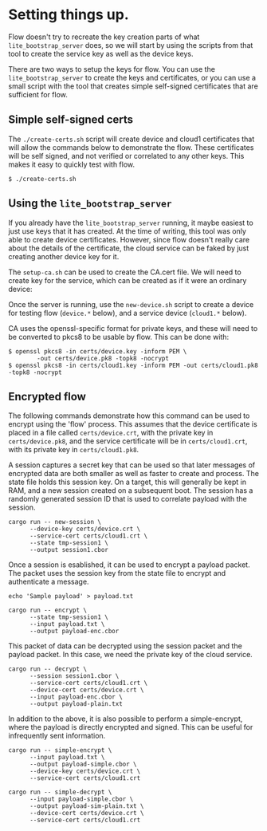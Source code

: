 # Setting things up.

Flow doesn't try to recreate the key creation parts of what
`lite_bootstrap_server` does, so we will start by using the scripts from that
tool to create the service key as well as the device keys.

There are two ways to setup the keys for flow. You can use the
`lite_bootstrap_server` to create the keys and certificates, or you can use a
small script with the tool that creates simple self-signed certificates that are
sufficient for flow.

## Simple self-signed certs

The `./create-certs.sh` script will create device and cloud1 certificates that
will allow the commands below to demonstrate the flow. These certificates will
be self signed, and not verified or correlated to any other keys. This makes it
easy to quickly test with flow.

```
$ ./create-certs.sh
```

## Using the `lite_bootstrap_server`

If you already have the `lite_bootstrap_server` running, it maybe easiest to
just use keys that it has created. At the time of writing, this tool was only
able to create device certificates. However, since flow doesn't really care
about the details of the certificate, the cloud service can be faked by just
creating another device key for it.

The `setup-ca.sh` can be used to create the CA.cert file.  We will
need to create key for the service, which can be created as if it were
an ordinary device:

Once the server is running, use the `new-device.sh` script to create a device
for testing flow (`device.*` below), and a service device (`cloud1.*` below).

CA uses the openssl-specific format for private keys, and these will
need to be converted to pkcs8 to be usable by flow.  This can be done
with:

```
$ openssl pkcs8 -in certs/device.key -inform PEM \
        -out certs/device.pk8 -topk8 -nocrypt
$ openssl pkcs8 -in certs/cloud1.key -inform PEM -out certs/cloud1.pk8 -topk8 -nocrypt
```

## Encrypted flow

The following commands demonstrate how this command can be used to encrypt using
the 'flow' process. This assumes that the device certificate is placed in a file
called `certs/device.crt`, with the private key in `certs/device.pk8`, and the
service certificate will be in `certs/cloud1.crt`, with its private key in
`certs/cloud1.pk8`.

A session captures a secret key that can be used so that later messages of
encrypted data are both smaller as well as faster to create and process. The
state file holds this session key. On a target, this will generally be kept in
RAM, and a new session created on a subsequent boot. The session has a randomly
generated session ID that is used to correlate payload with the session.

```
cargo run -- new-session \
      --device-key certs/device.crt \
      --service-cert certs/cloud1.crt \
      --state tmp-session1 \
      --output session1.cbor
```

Once a session is esablished, it can be used to encrypt a payload packet. The
packet uses the session key from the state file to encrypt and authenticate a
message.

```
echo 'Sample payload' > payload.txt

cargo run -- encrypt \
      --state tmp-session1 \
      --input payload.txt \
      --output payload-enc.cbor
```

This packet of data can be decrypted using the session packet and the payload
packet. In this case, we need the private key of the cloud service.

```
cargo run -- decrypt \
      --session session1.cbor \
      --service-cert certs/cloud1.crt \
      --device-cert certs/device.crt \
      --input payload-enc.cbor \
      --output payload-plain.txt
```

In addition to the above, it is also possible to perform a simple-encrypt, where
the payload is directly encrypted and signed. This can be useful for
infrequently sent information.

```
cargo run -- simple-encrypt \
      --input payload.txt \
      --output payload-simple.cbor \
      --device-key certs/device.crt \
      --service-cert certs/cloud1.crt

cargo run -- simple-decrypt \
      --input payload-simple.cbor \
      --output payload-sim-plain.txt \
      --device-cert certs/device.crt \
      --service-cert certs/cloud1.crt
```
